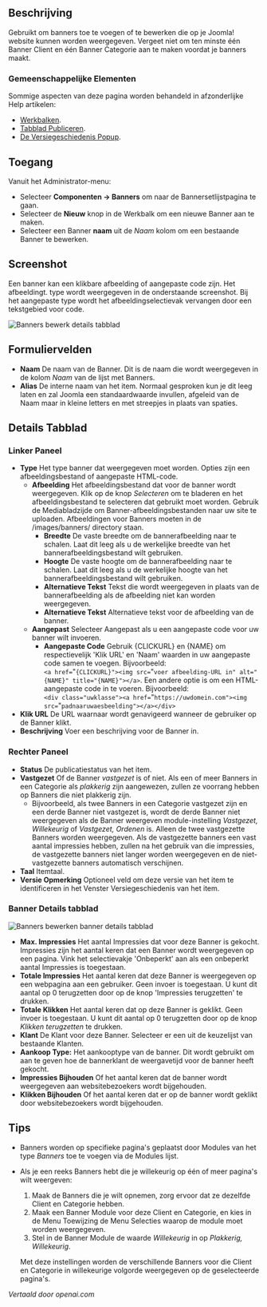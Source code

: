 <!-- Filename: Help4.x:Banners:_Edit  / Display title: Banners: Bewerken -->

## Beschrijving

Gebruikt om banners toe te voegen of te bewerken die op je Joomla!
website kunnen worden weergegeven. Vergeet niet om ten minste één Banner Client en één Banner Categorie
aan te maken voordat je banners maakt.

### Gemeenschappelijke Elementen

Sommige aspecten van deze pagina worden behandeld in afzonderlijke Help
artikelen:

* [Werkbalken](jdocmanual?article=help/common-elements/toolbars).
* [Tabblad Publiceren](jdocmanual?article=help/common-elements/edit-publishing).
* [De Versiegeschiedenis Popup](jdocmanual?article=help/common-elements/edit-version-history).

## Toegang

Vanuit het Administrator-menu:
- Selecteer **Componenten → Banners** om naar de Bannersetlijstpagina te gaan.
- Selecteer de **Nieuw** knop in de Werkbalk om een nieuwe Banner aan te maken.
- Selecteer een Banner **naam** uit de *Naam* kolom om een bestaande Banner te bewerken.

## Screenshot

Een banner kan een klikbare afbeelding of aangepaste code zijn. Het afbeeldingt.
type wordt weergegeven in de onderstaande screenshot. Bij het aangepaste type 
wordt het afbeeldingselectievak vervangen door een tekstgebied voor code.

![Banners bewerk details tabblad](../../../nl/images/banners/banners-edit-details-tab.png)

## Formuliervelden

- **Naam** De naam van de Banner. Dit is de naam die wordt weergegeven in de kolom *Naam* van de lijst met Banners.
- **Alias** De interne naam van het item. Normaal gesproken kun je dit leeg laten en zal Joomla een standaardwaarde invullen, afgeleid van de Naam maar in kleine letters en met streepjes in plaats van spaties.

## Details Tabblad

### Linker Paneel

- **Type** Het type banner dat weergegeven moet worden. Opties zijn een afbeeldingsbestand of
  aangepaste HTML-code.
  - **Afbeelding** Het afbeeldingsbestand dat voor de banner wordt weergegeven. Klik op de knop *Selecteren*
    om te bladeren en het afbeeldingsbestand te selecteren dat gebruikt moet worden. Gebruik de Mediabladzijde
    om Banner-afbeeldingsbestanden naar uw site te uploaden. Afbeeldingen voor Banners
    moeten in de /images/banners/ directory staan.
    - **Breedte** De vaste breedte om de bannerafbeelding naar te schalen. Laat
      dit leeg als u de werkelijke breedte van het bannerafbeeldingsbestand
      wilt gebruiken.
    - **Hoogte** De vaste hoogte om de bannerafbeelding naar te schalen. Laat
      dit leeg als u de werkelijke hoogte van het bannerafbeeldingsbestand
      wilt gebruiken.
    - **Alternatieve Tekst** Tekst die wordt weergegeven in plaats van de bannerafbeelding
      als de afbeelding niet kan worden weergegeven.
    - **Alternatieve Tekst** Alternatieve tekst voor de afbeelding van de banner.
  - **Aangepast** Selecteer Aangepast als u een aangepaste code voor
    uw banner wilt invoeren.
    - **Aangepaste Code** Gebruik {CLICKURL} en {NAME} om respectievelijk 'Klik URL'
      en 'Naam' waarden in uw aangepaste code samen te voegen. Bijvoorbeeld:<br>
      `<a href=`&#34;`{CLICKURL}"><img src=`&#34;`voer afbeelding-URL in" alt="{NAME}" title="{NAME}"></a>`.
      Een andere optie is om een HTML-aangepaste code in te voeren. Bijvoorbeeld:<br>
      `<div class="uwklasse"><a href=`&#34;`https://uwdomein.com"><img src=`&#34;`padnaaruwaesbeelding"></a></div>`
- **Klik URL** De URL waarnaar wordt genavigeerd wanneer de gebruiker op de
  Banner klikt.
- **Beschrijving** Voer een beschrijving voor de Banner in.

### Rechter Paneel

- **Status** De publicatiestatus van het item.
- **Vastgezet** Of de Banner *vastgezet* is of niet. Als
  een of meer Banners in een Categorie als *plakkerig* zijn aangewezen, zullen ze
  voorrang hebben op Banners die niet plakkerig zijn.
    - Bijvoorbeeld, als twee Banners in een Categorie vastgezet zijn en een derde Banner
    niet vastgezet is, wordt de derde Banner niet weergegeven als de Banner weergeven
    module-instelling *Vastgezet, Willekeurig* of *Vastgezet, Ordenen* is. Alleen de
    twee vastgezette Banners worden weergegeven. Als de vastgezette banners een vast
    aantal impressies hebben, zullen na het gebruik van die impressies, de vastgezette
    banners niet langer worden weergegeven en de niet-vastgezette banners automatisch
    verschijnen.
- **Taal** Itemtaal.
- **Versie Opmerking** Optioneel veld om deze versie van het item 
  te identificeren in het Venster Versiegeschiedenis van het item.

### Banner Details tabblad

![Banners bewerken banner details tabblad](../../../nl/images/banners/banners-edit-banner-details-tab.png)

- **Max. Impressies** Het aantal Impressies dat voor deze
  Banner is gekocht. Impressies zijn het aantal keren dat een Banner wordt weergegeven
  op een pagina. Vink het selectievakje 'Onbeperkt' aan als een onbeperkt aantal
  Impressies is toegestaan.
- **Totale Impressies** Het aantal keren dat deze Banner is
  weergegeven op een webpagina aan een gebruiker. Geen invoer is toegestaan. U kunt dit
  aantal op 0 terugzetten door op de knop 'Impressies terugzetten' te drukken.
- **Totale Klikken** Het aantal keren dat op deze Banner is
  geklikt. Geen invoer is toegestaan. U kunt dit aantal op 0 terugzetten door op de 
  knop *Klikken terugzetten* te drukken.
- **Klant** De Klant voor deze Banner. Selecteer er een uit de keuzelijst
  van bestaande Klanten.
- **Aankoop Type:** Het aankooptype van de banner. Dit wordt gebruikt om
  aan te geven hoe de bannerklant de weergavetijd voor de
  banner heeft gekocht.
- **Impressies Bijhouden** Of het aantal keren dat de banner
  wordt weergegeven aan websitebezoekers wordt bijgehouden.
- **Klikken Bijhouden** Of het aantal keren dat er op de
  banner wordt geklikt door websitebezoekers wordt bijgehouden.

## Tips

- Banners worden op specifieke pagina's geplaatst door Modules van het type *Banners* toe te voegen via de Modules lijst.
- Als je een reeks Banners hebt die je willekeurig op één of meer pagina's wilt weergeven:
  1.  Maak de Banners die je wilt opnemen, zorg ervoor dat ze dezelfde Client en Categorie hebben.
  2.  Maak een Banner Module voor deze Client en Categorie, en kies in de Menu Toewijzing de Menu Selecties waarop de module moet worden weergegeven.
  3.  Stel in de Banner Module de waarde *Willekeurig* in op *Plakkerig, Willekeurig*.

  Met deze instellingen worden de verschillende Banners voor die Client en Categorie in willekeurige volgorde weergegeven op de geselecteerde pagina's.

*Vertaald door openai.com*

